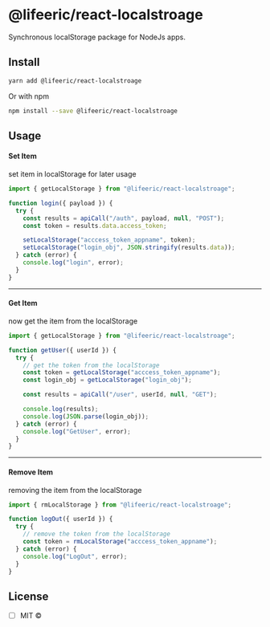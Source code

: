 # @lifeeric/react-localstroage

Synchronous localStorage package for NodeJs apps.

## Install

```bash
yarn add @lifeeric/react-localstroage
```

Or with npm

```bash
npm install --save @lifeeric/react-localstroage
```

## Usage

#### Set Item

set item in localStorage for later usage

```jsx
import { getLocalStorage } from "@lifeeric/react-localstroage";

function login({ payload }) {
  try {
    const results = apiCall("/auth", payload, null, "POST");
    const token = results.data.access_token;

    setLocalStorage("acccess_token_appname", token);
    setLocalStorage("login_obj", JSON.stringify(results.data));
  } catch (error) {
    console.log("login", error);
  }
}
```

---

#### Get Item

now get the item from the localStorage

```jsx
import { getLocalStorage } from "@lifeeric/react-localstroage";

function getUser({ userId }) {
  try {
    // get the token from the localStorage
    const token = getLocalStorage("acccess_token_appname");
    const login_obj = getLocalStorage("login_obj");

    const results = apiCall("/user", userId, null, "GET");

    console.log(results);
    console.log(JSON.parse(login_obj));
  } catch (error) {
    console.log("GetUser", error);
  }
}
```

---

#### Remove Item

removing the item from the localStorage

```jsx
import { rmLocalStorage } from "@lifeeric/react-localstroage";

function logOut({ userId }) {
  try {
    // remove the token from the localStorage
    const token = rmLocalStorage("acccess_token_appname");
  } catch (error) {
    console.log("LogOut", error);
  }
}
```

## License

- [ ] MIT ©
